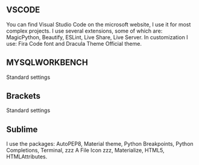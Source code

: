 ## VSCODE

You can find Visual Studio Code on the microsoft website, I use it for most complex projects. I use several extensions, some of which are: MagicPython, Beautify, ESLint, Live Share, Live Server. In customization I use: Fira Code font and Dracula Theme Official theme.

## MYSQLWORKBENCH

Standard settings

## Brackets

Standard settings

## Sublime

I use the packages: AutoPEP8, Material theme, Python Breakpoints, Python Completions, Terminal, zzz A File Icon zzz, Materialize, HTML5, HTMLAttributes.